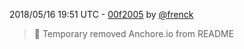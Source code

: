 2018/05/16 19:51 UTC - [00f2005](https://github.com/hassio-addons/addon-happy-bubbles/commit/00f20055415a024a1f09611a522b29d7412de829) by [@frenck](https://github.com/frenck)
> :book: Temporary removed Anchore.io from README 

